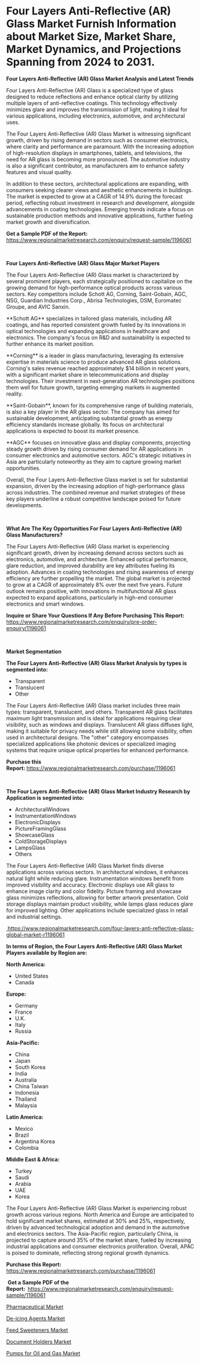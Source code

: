 <p><h1>Four Layers Anti-Reflective (AR) Glass Market Furnish Information about Market Size, Market Share, Market Dynamics, and Projections Spanning from 2024 to 2031.</h1></p><p><strong>Four Layers Anti-Reflective (AR) Glass Market Analysis and Latest Trends</strong></p>
<p><p>Four Layers Anti-Reflective (AR) Glass is a specialized type of glass designed to reduce reflections and enhance optical clarity by utilizing multiple layers of anti-reflective coatings. This technology effectively minimizes glare and improves the transmission of light, making it ideal for various applications, including electronics, automotive, and architectural uses. </p><p>The Four Layers Anti-Reflective (AR) Glass Market is witnessing significant growth, driven by rising demand in sectors such as consumer electronics, where clarity and performance are paramount. With the increasing adoption of high-resolution displays in smartphones, tablets, and televisions, the need for AR glass is becoming more pronounced. The automotive industry is also a significant contributor, as manufacturers aim to enhance safety features and visual quality.</p><p>In addition to these sectors, architectural applications are expanding, with consumers seeking clearer views and aesthetic enhancements in buildings. The market is expected to grow at a CAGR of 14.9% during the forecast period, reflecting robust investment in research and development, alongside advancements in coating technologies. Emerging trends indicate a focus on sustainable production methods and innovative applications, further fueling market growth and diversification.</p></p>
<p><strong>Get a Sample PDF of the Report:&nbsp;</strong> <a href="https://www.regionalmarketresearch.com/enquiry/request-sample/1196061">https://www.regionalmarketresearch.com/enquiry/request-sample/1196061</a></p>
<p>&nbsp;</p>
<p><strong>Four Layers Anti-Reflective (AR) Glass Major Market Players</strong></p>
<p><p>The Four Layers Anti-Reflective (AR) Glass market is characterized by several prominent players, each strategically positioned to capitalize on the growing demand for high-performance optical products across various sectors. Key competitors include Schott AG, Corning, Saint-Gobain, AGC, NSG, Guardian Industries Corp., Abrisa Technologies, DSM, Euromatec Groupe, and AVIC Sanxin.</p><p>**Schott AG** specializes in tailored glass materials, including AR coatings, and has reported consistent growth fueled by its innovations in optical technologies and expanding applications in healthcare and electronics. The company's focus on R&D and sustainability is expected to further enhance its market position.</p><p>**Corning** is a leader in glass manufacturing, leveraging its extensive expertise in materials science to produce advanced AR glass solutions. Corning's sales revenue reached approximately $14 billion in recent years, with a significant market share in telecommunications and display technologies. Their investment in next-generation AR technologies positions them well for future growth, targeting emerging markets in augmented reality.</p><p>**Saint-Gobain**, known for its comprehensive range of building materials, is also a key player in the AR glass sector. The company has aimed for sustainable development, anticipating substantial growth as energy efficiency standards increase globally. Its focus on architectural applications is expected to boost its market presence.</p><p>**AGC** focuses on innovative glass and display components, projecting steady growth driven by rising consumer demand for AR applications in consumer electronics and automotive sectors. AGC's strategic initiatives in Asia are particularly noteworthy as they aim to capture growing market opportunities.</p><p>Overall, the Four Layers Anti-Reflective Glass market is set for substantial expansion, driven by the increasing adoption of high-performance glass across industries. The combined revenue and market strategies of these key players underline a robust competitive landscape poised for future developments.</p></p>
<p>&nbsp;</p>
<p><strong>What Are The Key Opportunities For Four Layers Anti-Reflective (AR) Glass Manufacturers?</strong></p>
<p><p>The Four Layers Anti-Reflective (AR) Glass market is experiencing significant growth, driven by increasing demand across sectors such as electronics, automotive, and architecture. Enhanced optical performance, glare reduction, and improved durability are key attributes fueling its adoption. Advances in coating technologies and rising awareness of energy efficiency are further propelling the market. The global market is projected to grow at a CAGR of approximately 8% over the next five years. Future outlook remains positive, with innovations in multifunctional AR glass expected to expand applications, particularly in high-end consumer electronics and smart windows.</p></p>
<p><strong>Inquire or Share Your Questions If Any Before Purchasing This Report:</strong> <a href="https://www.regionalmarketresearch.com/enquiry/pre-order-enquiry/1196061">https://www.regionalmarketresearch.com/enquiry/pre-order-enquiry/1196061</a></p>
<p>&nbsp;</p>
<p><strong>Market Segmentation</strong></p>
<p><strong>The Four Layers Anti-Reflective (AR) Glass Market Analysis by types is segmented into:</strong></p>
<p><ul><li>Transparent</li><li>Translucent</li><li>Other</li></ul></p>
<p><p>The Four Layers Anti-Reflective (AR) Glass market includes three main types: transparent, translucent, and others. Transparent AR glass facilitates maximum light transmission and is ideal for applications requiring clear visibility, such as windows and displays. Translucent AR glass diffuses light, making it suitable for privacy needs while still allowing some visibility, often used in architectural designs. The "other" category encompasses specialized applications like photonic devices or specialized imaging systems that require unique optical properties for enhanced performance.</p></p>
<p><strong>Purchase this Report:&nbsp;</strong><a href="https://www.regionalmarketresearch.com/purchase/1196061">https://www.regionalmarketresearch.com/purchase/1196061</a></p>
<p>&nbsp;</p>
<p><strong>The Four Layers Anti-Reflective (AR) Glass Market Industry Research by Application is segmented into:</strong></p>
<p><ul><li>ArchitecturalWindows</li><li>InstrumentationWindows</li><li>ElectronicDisplays</li><li>PictureFramingGlass</li><li>ShowcaseGlass</li><li>ColdStorageDisplays</li><li>LampsGlass</li><li>Others</li></ul></p>
<p><p>The Four Layers Anti-Reflective (AR) Glass Market finds diverse applications across various sectors. In architectural windows, it enhances natural light while reducing glare. Instrumentation windows benefit from improved visibility and accuracy. Electronic displays use AR glass to enhance image clarity and color fidelity. Picture framing and showcase glass minimizes reflections, allowing for better artwork presentation. Cold storage displays maintain product visibility, while lamps glass reduces glare for improved lighting. Other applications include specialized glass in retail and industrial settings.</p></p>
<p><a href="https://www.regionalmarketresearch.com/four-layers-anti-reflective-glass-global-market-r1196061">&nbsp;https://www.regionalmarketresearch.com/four-layers-anti-reflective-glass-global-market-r1196061</a></p>
<p><strong>In terms of Region, the Four Layers Anti-Reflective (AR) Glass Market Players available by Region are:</strong></p>
<p>
    <p> <strong> North America: </strong>
        <ul>
            <li>United States</li>
            <li>Canada</li>
        </ul>
        </p> 
    <p> <strong> Europe: </strong>
        <ul>
            <li>Germany</li>
            <li>France</li>
            <li>U.K.</li>
            <li>Italy</li>
            <li>Russia</li>
        </ul>
        </p> 
    <p> <strong> Asia-Pacific: </strong>
        <ul>
            <li>China</li>
            <li>Japan</li>
            <li>South Korea</li>
            <li>India</li>
            <li>Australia</li>
            <li>China Taiwan</li>
            <li>Indonesia</li>
            <li>Thailand</li>
            <li>Malaysia</li>
        </ul>
        </p> 
    <p> <strong> Latin America: </strong>
        <ul>
            <li>Mexico</li>
            <li>Brazil</li>
            <li>Argentina Korea</li>
            <li>Colombia</li>
        </ul>
        </p> 
    <p> <strong> Middle East & Africa: </strong>
        <ul>
            <li>Turkey</li>
            <li>Saudi</li>
            <li>Arabia</li>
            <li>UAE</li>
            <li>Korea</li>
        </ul>
    </p>
    </p>
<p><p>The Four Layers Anti-Reflective (AR) Glass Market is experiencing robust growth across various regions. North America and Europe are anticipated to hold significant market shares, estimated at 30% and 25%, respectively, driven by advanced technological adoption and demand in the automotive and electronics sectors. The Asia-Pacific region, particularly China, is projected to capture around 35% of the market share, fueled by increasing industrial applications and consumer electronics proliferation. Overall, APAC is poised to dominate, reflecting strong regional growth dynamics.</p></p>
<p><strong>Purchase this Report: </strong><a href="https://www.regionalmarketresearch.com/purchase/1196061">https://www.regionalmarketresearch.com/purchase/1196061</a></p>
<p>&nbsp;<strong>Get a Sample PDF of the Report:&nbsp;&nbsp;</strong><a href="https://www.regionalmarketresearch.com/enquiry/request-sample/1196061">https://www.regionalmarketresearch.com/enquiry/request-sample/1196061</a></p>
<p><strong></strong></p>
<p><p><a href="https://issuu.com/reportprime-2/docs/pharmaceutical-market-size-2030.ppt_c13b252b5fe280">Pharmaceutical Market</a></p><p><a href="https://medium.com/@rachael.curr/global-de-icing-agents-market-sector-types-applications-market-player-strategies-regional-66a6957a24e4">De-icing Agents Market</a></p><p><a href="https://medium.com/@rachael.curr/feed-sweeteners-market-size-growth-trends-statistics-forecasts-2024-2031-f4a2b1b740f8?postPublishedType=repub">Feed Sweeteners Market</a></p><p><a href="https://www.linkedin.com/pulse/global-document-holders-market-size-expected-experience-cagr-575bc?trackingId=3x8070ezQ0KYNXMiThcO8w%3D%3D">Document Holders Market</a></p><p><a href="https://issuu.com/reportprime-2/docs/pumps-for-oil-and-gas-market-size-2_7771c6bf999999">Pumps for Oil and Gas Market</a></p></p>